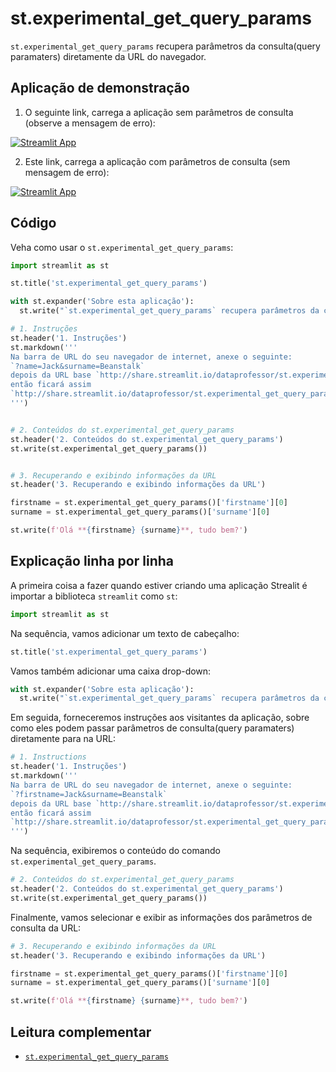 # st.experimental_get_query_params

`st.experimental_get_query_params` recupera parâmetros da consulta(query paramaters) diretamente da URL do navegador.

## Aplicação de demonstração

1. O seguinte link, carrega a aplicação sem parâmetros de consulta (observe a mensagem de erro):

[![Streamlit App](https://static.streamlit.io/badges/streamlit_badge_black_white.svg)](https://share.streamlit.io/dataprofessor/st.experimental_get_query_params/)

2. Este link, carrega a aplicação com parâmetros de consulta (sem mensagem de erro):

[![Streamlit App](https://static.streamlit.io/badges/streamlit_badge_black_white.svg)](http://share.streamlit.io/dataprofessor/st.experimental_get_query_params/?firstname=Jack&surname=Beanstalk)

## Código
Veha como usar o  `st.experimental_get_query_params`:
```python
import streamlit as st

st.title('st.experimental_get_query_params')

with st.expander('Sobre esta aplicação'):
  st.write("`st.experimental_get_query_params` recupera parâmetros da consulta(query paramaters) diretamente da URL do navegador.")

# 1. Instruções
st.header('1. Instruções')
st.markdown('''
Na barra de URL do seu navegador de internet, anexe o seguinte:
`?name=Jack&surname=Beanstalk`
depois da URL base `http://share.streamlit.io/dataprofessor/st.experimental_get_query_params/`
então ficará assim 
`http://share.streamlit.io/dataprofessor/st.experimental_get_query_params/?firstname=Jack&surname=Beanstalk`
''')


# 2. Conteúdos do st.experimental_get_query_params
st.header('2. Conteúdos do st.experimental_get_query_params')
st.write(st.experimental_get_query_params())


# 3. Recuperando e exibindo informações da URL
st.header('3. Recuperando e exibindo informações da URL')

firstname = st.experimental_get_query_params()['firstname'][0]
surname = st.experimental_get_query_params()['surname'][0]

st.write(f'Olá **{firstname} {surname}**, tudo bem?')
```

## Explicação linha por linha
A primeira coisa a fazer quando estiver criando uma aplicação Strealit é importar a biblioteca `streamlit` como `st`:
```python
import streamlit as st
```

Na sequência, vamos adicionar um texto de cabeçalho:
```python
st.title('st.experimental_get_query_params')
```

Vamos também adicionar uma caixa drop-down:
```python
with st.expander('Sobre esta aplicação'):
  st.write("`st.experimental_get_query_params` recupera parâmetros da consulta(query paramaters) diretamente da URL do navegador.")
```

Em seguida, forneceremos instruções aos visitantes da aplicação, sobre como eles podem passar parâmetros de consulta(query paramaters) diretamente para na URL:
```python
# 1. Instructions
st.header('1. Instruções')
st.markdown('''
Na barra de URL do seu navegador de internet, anexe o seguinte:
`?firstname=Jack&surname=Beanstalk`
depois da URL base `http://share.streamlit.io/dataprofessor/st.experimental_get_query_params/`
então ficará assim 
`http://share.streamlit.io/dataprofessor/st.experimental_get_query_params/?firstname=Jack&surname=Beanstalk`
''')
```

Na sequência, exibiremos o conteúdo do comando `st.experimental_get_query_params`.
```python
# 2. Conteúdos do st.experimental_get_query_params
st.header('2. Conteúdos do st.experimental_get_query_params')
st.write(st.experimental_get_query_params())
```

Finalmente, vamos selecionar e exibir as informações dos parâmetros de consulta da URL:
```python
# 3. Recuperando e exibindo informações da URL
st.header('3. Recuperando e exibindo informações da URL')

firstname = st.experimental_get_query_params()['firstname'][0]
surname = st.experimental_get_query_params()['surname'][0]

st.write(f'Olá **{firstname} {surname}**, tudo bem?')
```

## Leitura complementar
- [`st.experimental_get_query_params`](https://docs.streamlit.io/library/api-reference/utilities/st.experimental_get_query_params)

